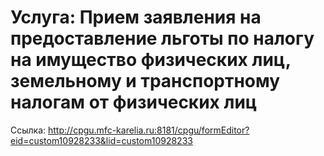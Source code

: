 # Услуга: Прием заявления на предоставление льготы по налогу на имущество физических лиц, земельному и транспортному налогам от физических лиц

Ссылка: <http://cpgu.mfc-karelia.ru:8181/cpgu/formEditor?eid=custom10928233&lid=custom10928233>
